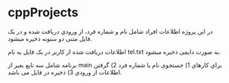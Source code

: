 # cppProjects
در این پروژه اطلاعات افراد شامل نام و شماره فرد، از ورودي دريافت شده و در یک فایل متنی دو ستونه ذخیره میشود.

اطلاعات دریافت شده از کاربر در یک فایل به نام tel.txt به صورت دایمی ذخیره میشود.

برنامه شامل سه تابع بغير از main براي كارهاي 1) جستجوی نام يا شماره فرد 2) گرفتن اطلاعات از ورودي 3) ذخيره در فايل می باشد.

